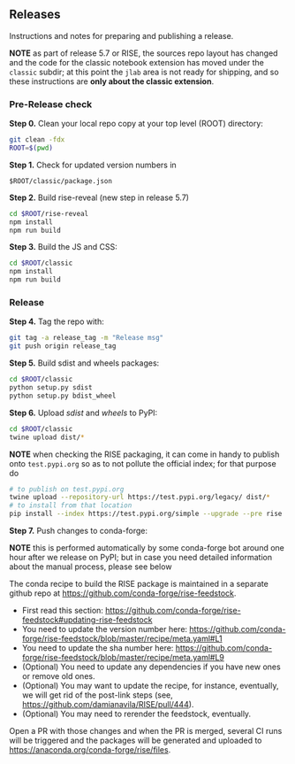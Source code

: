 ## Releases

Instructions and notes for preparing and publishing a release.

**NOTE** as part of release 5.7 or RISE, the sources repo layout has changed and the code
for the classic notebook extension has moved under the `classic` subdir; at this point the
`jlab` area is not ready for shipping, and so these instructions are **only about the
classic extension**.

### Pre-Release check

**Step 0.** Clean your local repo copy at your top level (ROOT) directory:

```bash
git clean -fdx
ROOT=$(pwd)
```

**Step 1.** Check for updated version numbers in

```
$ROOT/classic/package.json
```

**Step 2.** Build rise-reveal (new step in release 5.7)
```bash
cd $ROOT/rise-reveal
npm install
npm run build
```

**Step 3.** Build the JS and CSS:

```bash
cd $ROOT/classic
npm install
npm run build
```

### Release

**Step 4.** Tag the repo with:

```bash
git tag -a release_tag -m "Release msg"
git push origin release_tag
```

**Step 5.** Build sdist and wheels packages:

```bash
cd $ROOT/classic
python setup.py sdist
python setup.py bdist_wheel
```

**Step 6.** Upload *sdist* and *wheels* to PyPI:

```bash
cd $ROOT/classic
twine upload dist/*
```

**NOTE** when checking the RISE packaging, it can come in handy to publish onto `test.pypi.org` so as to not pollute the official index; for that purpose do
```bash
# to publish on test.pypi.org
twine upload --repository-url https://test.pypi.org/legacy/ dist/*
# to install from that location
pip install --index https://test.pypi.org/simple --upgrade --pre rise
```

**Step 7.** Push changes to conda-forge:

**NOTE** this is performed automatically by some conda-forge bot around one hour after we release on PyPI; but in case you need detailed information about the manual process, please see below

The conda recipe to build the RISE package is maintained in a separate github repo at https://github.com/conda-forge/rise-feedstock.

* First read this section: https://github.com/conda-forge/rise-feedstock#updating-rise-feedstock
* You need to update the version number here: https://github.com/conda-forge/rise-feedstock/blob/master/recipe/meta.yaml#L1
* You need to update the sha number here: https://github.com/conda-forge/rise-feedstock/blob/master/recipe/meta.yaml#L9
* (Optional) You need to update any dependencies if you have new ones or remove old ones.
* (Optional) You may want to update the recipe, for instance, eventually, we will get rid of the post-link steps (see, https://github.com/damianavila/RISE/pull/444).
* (Optional) You may need to rerender the feedstock, eventually.

Open a PR with those changes and when the PR is merged, several CI runs will be triggered and the packages will be generated and uploaded to https://anaconda.org/conda-forge/rise/files.